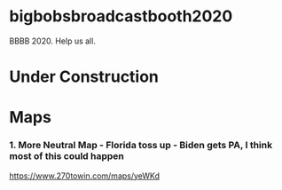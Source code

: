 # bigbobsbroadcastbooth2020
BBBB 2020. Help us all.

# Under Construction


# Maps

### 1. More Neutral Map - Florida toss up - Biden gets PA, I think most of this could happen
https://www.270towin.com/maps/yeWKd


